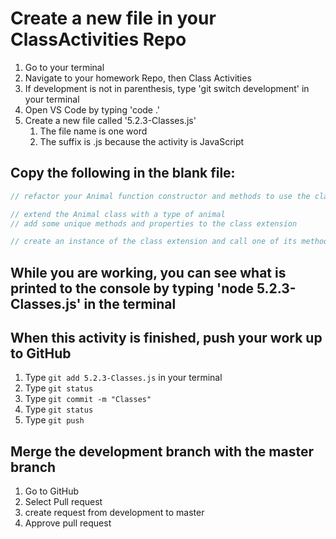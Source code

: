 # Create a new file in your ClassActivities Repo

1. Go to your terminal
2. Navigate to your homework Repo, then Class Activities
3. If development is not in parenthesis, type 'git switch development' in your terminal
4. Open VS Code by typing 'code .'
5. Create a new file called '5.2.3-Classes.js'
    1. The file name is one word
    2. The suffix is .js because the activity is JavaScript

## Copy the following in the blank file:

```javascript
// refactor your Animal function constructor and methods to use the class keyword

// extend the Animal class with a type of animal
// add some unique methods and properties to the class extension

// create an instance of the class extension and call one of its methods
```

## While you are working, you can see what is printed to the console by typing 'node 5.2.3-Classes.js' in the terminal

## When this activity is finished, push your work up to GitHub

1. Type `git add 5.2.3-Classes.js` in your terminal
2. Type `git status`
3. Type `git commit -m "Classes"`
4. Type `git status`
5. Type `git push`

## Merge the development branch with the master branch

1. Go to GitHub
2. Select Pull request
3. create request from development to master
4. Approve pull request
